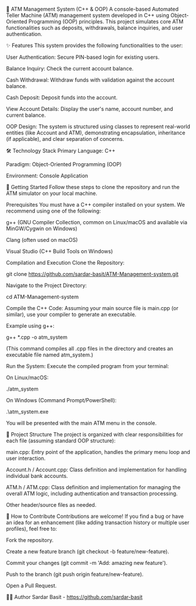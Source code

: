 🏧 ATM Management System (C++ & OOP)
A console-based Automated Teller Machine (ATM) management system developed in C++ using Object-Oriented Programming (OOP) principles. This project simulates core ATM functionalities such as deposits, withdrawals, balance inquiries, and user authentication.

✨ Features
This system provides the following functionalities to the user:

User Authentication: Secure PIN-based login for existing users.

Balance Inquiry: Check the current account balance.

Cash Withdrawal: Withdraw funds with validation against the account balance.

Cash Deposit: Deposit funds into the account.

View Account Details: Display the user's name, account number, and current balance.

OOP Design: The system is structured using classes to represent real-world entities (like Account and ATM), demonstrating encapsulation, inheritance (if applicable), and clear separation of concerns.

🛠️ Technology Stack
Primary Language: C++

Paradigm: Object-Oriented Programming (OOP)

Environment: Console Application

🚀 Getting Started
Follow these steps to clone the repository and run the ATM simulator on your local machine.

Prerequisites
You must have a C++ compiler installed on your system. We recommend using one of the following:

g++ (GNU Compiler Collection, common on Linux/macOS and available via MinGW/Cygwin on Windows)

Clang (often used on macOS)

Visual Studio (C++ Build Tools on Windows)

Compilation and Execution
Clone the Repository:

git clone https://github.com/sardar-basit/ATM-Management-system.git

Navigate to the Project Directory:

cd ATM-Management-system

Compile the C++ Code:
Assuming your main source file is main.cpp (or similar), use your compiler to generate an executable.

Example using g++:

g++ *.cpp -o atm_system

(This command compiles all .cpp files in the directory and creates an executable file named atm_system.)

Run the System:
Execute the compiled program from your terminal:

On Linux/macOS:

./atm_system

On Windows (Command Prompt/PowerShell):

.\atm_system.exe

You will be presented with the main ATM menu in the console.

📂 Project Structure
The project is organized with clear responsibilities for each file (assuming standard OOP structure):

main.cpp: Entry point of the application, handles the primary menu loop and user interaction.

Account.h / Account.cpp: Class definition and implementation for handling individual bank accounts.

ATM.h / ATM.cpp: Class definition and implementation for managing the overall ATM logic, including authentication and transaction processing.

Other header/source files as needed.

🤝 How to Contribute
Contributions are welcome! If you find a bug or have an idea for an enhancement (like adding transaction history or multiple user profiles), feel free to:

Fork the repository.

Create a new feature branch (git checkout -b feature/new-feature).

Commit your changes (git commit -m 'Add: amazing new feature').

Push to the branch (git push origin feature/new-feature).

Open a Pull Request.

🧑‍💻 Author
Sardar Basit - https://github.com/sardar-basit
